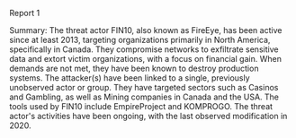
Report 1

Summary:
The threat actor FIN10, also known as FireEye, has been active since at least 2013, targeting organizations primarily in North America, specifically in Canada. They compromise networks to exfiltrate sensitive data and extort victim organizations, with a focus on financial gain. When demands are not met, they have been known to destroy production systems. The attacker(s) have been linked to a single, previously unobserved actor or group. They have targeted sectors such as Casinos and Gambling, as well as Mining companies in Canada and the USA. The tools used by FIN10 include EmpireProject and KOMPROGO. The threat actor's activities have been ongoing, with the last observed modification in 2020.


